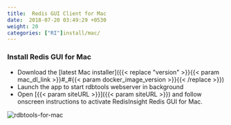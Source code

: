 ```yaml
---
title:  Redis GUI Client for Mac
date:  2018-07-20 03:49:29 +0530
weight: 20
categories: ["RI"]install/mac/
---
```

### Install Redis GUI for Mac

* Download the [latest Mac installer]({{< replace "version" >}}{{< param mac_dl_link >}}#_#{{< param docker_image_version >}}{{< /replace >}})
* Launch the app to start rdbtools webserver in background
* Open [{{< param siteURL >}}]({{< param siteURL >}}) and follow onscreen instructions to activate RedisInsight Redis GUI for Mac.

![rdbtools-for-mac](/images/ri/rdbtools-for-mac.png)

